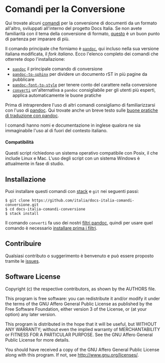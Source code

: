 
# Comandi per la Conversione

Qui trovate alcuni
[comandi](https://it.wikipedia.org/wiki/Shell_(informatica)#Shell_testuali)
per la conversione di documenti da un formato all'altro, sviluppati
all'interno del progetto Docs Italia. Se non avete familiarità con il
tema della conversione di formato,
[questo](http://guida-docs-italia.readthedocs.io/it/latest/index/scrivere-un-documento.html#migrazione-su-docs-italia-di-documentazione-esistente)
è un buon punto di partenza per imparare di più.

Il comando principale che forniamo è [`pandoc`](https://pandoc.org),
qui incluso nella sua versione italiana modificata, il _fork
italiano_. Ecco l'elenco completo dei comandi che otterrete dopo
l'installazione:

- [`pandoc`](pandoc.org) il principale comando di conversione
- [`pandoc-to-sphinx`](doc/comandi/pandoc-font-to-style.md) per
  dividere un documento rST in più pagine da pubblicare
- [`pandoc-font-to-style`](doc/comandi/pandoc-font-to-style.md) per
  tenere conto del carattere nella conversione
- [`converti`](doc/comandi/converti.md) un'alternativa a `pandoc`
  consigliabile per gli utenti più esperti, applica automaticamente le
  buone pratiche

Prima di intraprendere l'uso di altri comandi consigliamo di
familiarizzarsi con l'uso di [pandoc](https://pandoc.org). Qui trovate
anche un breve testo sulle [buone pratiche di traduzione con
pandoc](doc/buone-pratiche.md).

I comandi hanno nomi e documentazione in inglese qualora ne sia
immaginabile l'uso al di fuori del contesto italiano.

#### Compatibilità

Questi script richiedono un sistema operativo compatibile con Posix,
il che include Linux e Mac. L'uso degli script con un sistema Windows
è attualmente in fase di studio. 

## Installazione

Puoi installare questi comandi con
[stack](https://docs.haskellstack.org/en/stable/README/#how-to-install)
e `git` nei seguenti passi:

    $ git clone https://github.com/italia/docs-italia-comandi-conversione.git
    $ cd docs-italia-comandi-conversione
    $ stack install

Il comando `converti` fa uso dei nostri [filtri
pandoc](https://github.com/italia/docs-italia-pandoc-filters), quindi
per usare quel comando è necessario [installare prima i
filtri](https://github.com/italia/docs-italia-pandoc-filters#installazione).

## Contribuire

Qualsiasi contributo o suggerimento è benvenuto e può
essere proposto tramite le [issues](https://github.com/italia/pandoc-docs2rst/issues).

## Software License

Copyright (c) the respective contributors, as shown by the AUTHORS file.

This program is free software: you can redistribute it and/or modify
it under the terms of the GNU Affero General Public License as published
by the Free Software Foundation, either version 3 of the License, or
(at your option) any later version.

This program is distributed in the hope that it will be useful,
but WITHOUT ANY WARRANTY; without even the implied warranty of
MERCHANTABILITY or FITNESS FOR A PARTICULAR PURPOSE.  See the
GNU Affero General Public License for more details.

You should have received a copy of the GNU Affero General Public License
along with this program.  If not, see <http://www.gnu.org/licenses/>.
